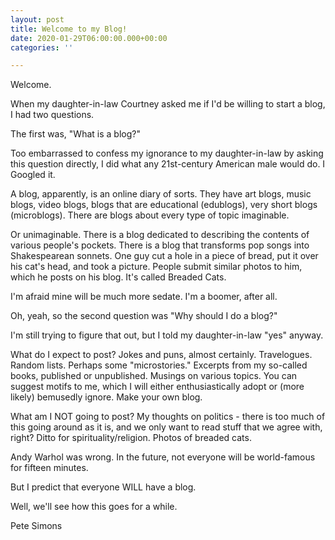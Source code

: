 ```yaml
---
layout: post
title: Welcome to my Blog!
date: 2020-01-29T06:00:00.000+00:00
categories: ''

---
```

Welcome.

When my daughter-in-law Courtney asked me if I'd be willing to start a blog, I had two questions.

The first was, "What is a blog?"

Too embarrassed to confess my ignorance to my daughter-in-law by asking this question directly, I did what any 21st-century American male would do. I Googled it.

A blog, apparently, is an online diary of sorts. They have art blogs, music blogs, video blogs, blogs that are educational (edublogs), very short blogs (microblogs). There are blogs about every type of topic imaginable.

Or unimaginable. There is a blog dedicated to describing the contents of various people's pockets. There is a blog that transforms pop songs into Shakespearean sonnets. One guy cut a hole in a piece of bread, put it over his cat's head, and took a picture. People submit similar photos to him, which he posts on his blog. It's called Breaded Cats.

I'm afraid mine will be much more sedate. I'm a boomer, after all.

Oh, yeah, so the second question was "Why should I do a blog?"

I'm still trying to figure that out, but I told my daughter-in-law "yes" anyway.

What do I expect to post? Jokes and puns, almost certainly. Travelogues. Random lists. Perhaps some "microstories." Excerpts from my so-called books, published or unpublished. Musings on various topics.  You can suggest motifs to me, which I will either enthusiastically adopt or (more likely) bemusedly ignore. Make your own blog.

What am I NOT going to post? My thoughts on politics - there is too much of this going around as it is, and we only want to read stuff that we agree with, right? Ditto for spirituality/religion. Photos of breaded cats.

Andy Warhol was wrong. In the future, not everyone will be world-famous for fifteen minutes.

But I predict that everyone WILL have a blog.

Well, we'll see how this goes for a while.

Pete Simons